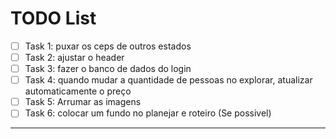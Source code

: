 # TODO List

- [ ] Task 1: puxar os ceps de outros estados
- [ ] Task 2: ajustar o header 
- [ ] Task 3: fazer o banco de dados do login
- [ ] Task 4: quando mudar a quantidade de pessoas no explorar, atualizar automaticamente o preço
- [ ] Task 5: Arrumar as imagens
- [ ] Task 6: colocar um fundo no planejar e roteiro (Se possivel)

---
